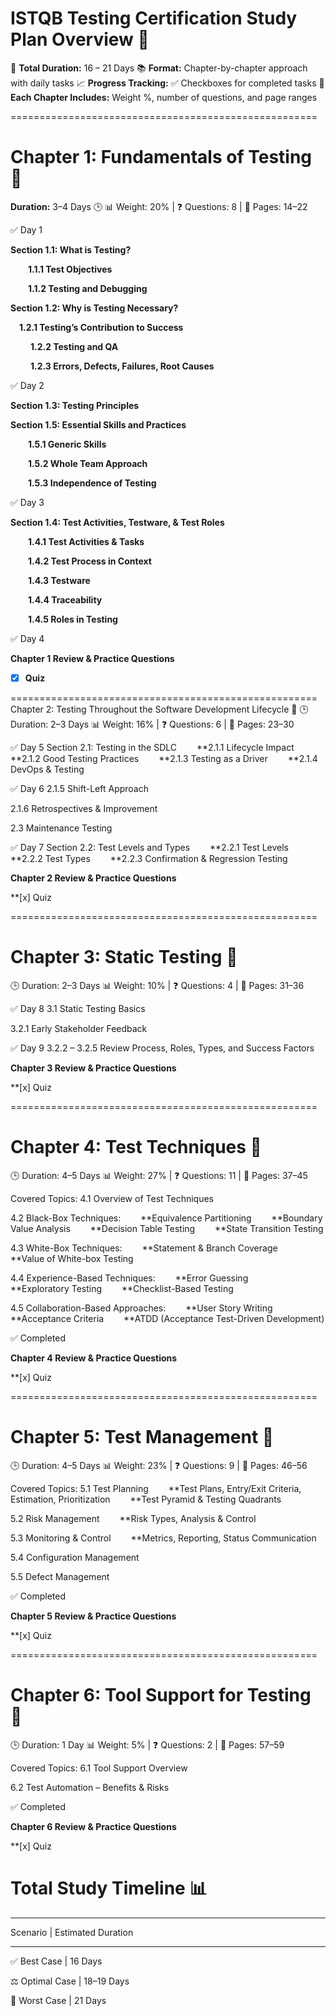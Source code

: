 
# ISTQB Testing Certification Study Plan Overview 🧠 


📅 **Total Duration:** 16 – 21 Days
📚 **Format:** Chapter-by-chapter approach with daily tasks
📈 **Progress Tracking:** ✅ Checkboxes for completed tasks
📝 **Each Chapter Includes:** Weight %, number of questions, and page ranges


=====================================================
# Chapter 1: Fundamentals of Testing 📘 
**Duration:** 3–4 Days                  🕒 
📊 Weight: 20% | ❓ Questions: 8 | 📄 Pages: 14–22

✅ Day 1

**Section 1.1: What is Testing?**

  **1.1.1 Test Objectives**

  **1.1.2 Testing and Debugging**

 **Section 1.2: Why is Testing Necessary?**

   **1.2.1 Testing’s Contribution to Success**

   **1.2.2 Testing and QA**

   **1.2.3 Errors, Defects, Failures, Root Causes**

✅ Day 2

 **Section 1.3: Testing Principles**

 **Section 1.5: Essential Skills and Practices**

  **1.5.1 Generic Skills**

  **1.5.2 Whole Team Approach**

  **1.5.3 Independence of Testing**

✅ Day 3

**Section 1.4: Test Activities, Testware, & Test Roles**

  **1.4.1 Test Activities & Tasks**

  **1.4.2 Test Process in Context**

  **1.4.3 Testware**

  **1.4.4 Traceability**

  **1.4.5 Roles in Testing**

✅ Day 4

 **Chapter 1 Review & Practice Questions**

- [x]  **Quiz**


=====================================================
 Chapter 2: Testing Throughout the Software Development Lifecycle 📘
🕒 Duration: 2–3 Days
📊 Weight: 16% | ❓ Questions: 6 | 📄 Pages: 23–30

✅ Day 5
 Section 2.1: Testing in the SDLC
  **2.1.1 Lifecycle Impact
  **2.1.2 Good Testing Practices
  **2.1.3 Testing as a Driver
  **2.1.4 DevOps & Testing

✅ Day 6
 2.1.5 Shift-Left Approach

 2.1.6 Retrospectives & Improvement

 2.3 Maintenance Testing

✅ Day 7
 Section 2.2: Test Levels and Types
  **2.2.1 Test Levels
  **2.2.2 Test Types
  **2.2.3 Confirmation & Regression Testing

 **Chapter 2 Review & Practice Questions**

**[x] Quiz


=====================================================
# Chapter 3: Static Testing 📘
🕒 Duration: 2–3 Days
📊 Weight: 10% | ❓ Questions: 4 | 📄 Pages: 31–36

✅ Day 8
 3.1 Static Testing Basics

 3.2.1 Early Stakeholder Feedback

✅ Day 9
 3.2.2 – 3.2.5 Review Process, Roles, Types, and Success Factors

**Chapter 3 Review & Practice Questions**

**[x] Quiz

=====================================================
# Chapter 4: Test Techniques 📘
🕒 Duration: 4–5 Days
📊 Weight: 27% | ❓ Questions: 11 | 📄 Pages: 37–45

Covered Topics:
4.1 Overview of Test Techniques

4.2 Black-Box Techniques:
  **Equivalence Partitioning
  **Boundary Value Analysis
  **Decision Table Testing
  **State Transition Testing

4.3 White-Box Techniques:
  **Statement & Branch Coverage
  **Value of White-box Testing

4.4 Experience-Based Techniques:
  **Error Guessing
  **Exploratory Testing
  **Checklist-Based Testing

4.5 Collaboration-Based Approaches:
  **User Story Writing
  **Acceptance Criteria
  **ATDD (Acceptance Test-Driven Development)

✅ Completed

**Chapter 4 Review & Practice Questions**

**[x] Quiz


=====================================================
# Chapter 5: Test Management 📘
🕒 Duration: 4–5 Days
📊 Weight: 23% | ❓ Questions: 9 | 📄 Pages: 46–56

Covered Topics:
5.1 Test Planning
  **Test Plans, Entry/Exit Criteria, Estimation, Prioritization
  **Test Pyramid & Testing Quadrants

5.2 Risk Management
  **Risk Types, Analysis & Control

5.3 Monitoring & Control
  **Metrics, Reporting, Status Communication

5.4 Configuration Management

5.5 Defect Management

✅ Completed
 
**Chapter 5 Review & Practice Questions**

**[x] Quiz


=====================================================
# Chapter 6: Tool Support for Testing 📘
🕒 Duration: 1 Day
📊 Weight: 5% | ❓ Questions: 2 | 📄 Pages: 57–59

Covered Topics:
6.1 Tool Support Overview

6.2 Test Automation – Benefits & Risks

✅ Completed
 
**Chapter 6 Review & Practice Questions**

**[x] Quiz


# Total Study Timeline 📊
____________________________________________________

Scenario	          |         Estimated Duration
____________________________________________________
✅ Best Case	        |           16    Days

⚖️ Optimal Case	     |           18–19 Days

🐢 Worst Case	     |           21    Days